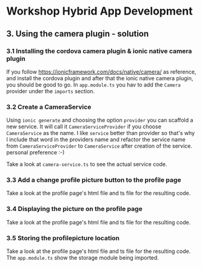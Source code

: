 # Workshop Hybrid App Development
## 3. Using the camera plugin - solution

### 3.1 Installing the cordova camera plugin & ionic native camera plugin
If you follow https://ionicframework.com/docs/native/camera/ as reference, and install the cordova plugin and after that the ionic native camera plugin, you should be good to go. In `app.module.ts` you hav to add the `Camera` provider under the `imports` section.

### 3.2 Create a CameraService
Using `ionic generate` and choosing the option `provider` you can scaffold a new service. It will call it `CameraServiceProvider` if you choose `CameraService` as the name. I like `service` better than provider so that's why I include that word in the providers name and refactor the service name from `CameraServiceProvider` to `CameraService` after creation of the service. personal preference :-)

Take a look at `camera-service.ts` to see the actual service code.

### 3.3 Add a change profile picture button to the profile page
Take a look at the profile page's html file and ts file for the resulting code.

### 3.4 Displaying the picture on the profile page
Take a look at the profile page's html file and ts file for the resulting code.

### 3.5 Storing the profilepicture location
Take a look at the profile page's html file and ts file for the resulting code.
The `app.module.ts` show the storage module being imported.

